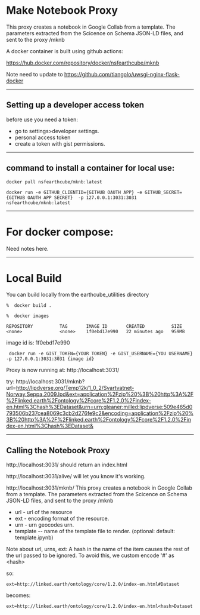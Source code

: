 # Make Notebook Proxy
This proxy creates a notebook in Google Collab from a template. The parameters extracted from the Scicence on Schema JSON-LD files, and sent to the proxy
/mknb

A docker container is built using github actions:

https://hub.docker.com/repository/docker/nsfearthcube/mknb

Note need to update to https://github.com/tiangolo/uwsgi-nginx-flask-docker

---
## Setting up a developer access token
before use you need a token:
* go to settings>developer settings.
* personal access token
* create a token with gist permissions.

---
## command to install a container for local use:
```
docker pull nsfearthcube/mknb:latest

docker run -e GITHUB_CLIENTID={GITHUB OAUTH APP} -e GITHUB_SECRET={GITHUB OAUTH APP SECRET}  -p 127.0.0.1:3031:3031 nsfearthcube/mknb:latest
```


---
# For docker compose:
Need notes here.

--- 
# Local Build
You can build locally from the earthcube_utilities directory

```%  docker build .``` 

```%  docker images``` 
```% docker images
REPOSITORY          TAG       IMAGE ID       CREATED          SIZE
<none>              <none>    1f0ebd17e990   22 minutes ago   959MB
``` 
image id is: 1f0ebd17e990

``` docker run -e GIST_TOKEN={YOUR TOKEN} -e GIST_USERNAME={YOU USERNAME}  -p 127.0.0.1:3031:3031 {image id}``` 

Proxy is now running at:
 http://localhost:3031/

try:
http://localhost:3031/mknb?url=http://lipdverse.org/Temp12k/1_0_2/Svartvatnet-Norway.Seppa.2009.lpd&ext=application%2Fzip%20%3B%20http%3A%2F%2Flinked.earth%2Fontology%2Fcore%2F1.2.0%2Findex-en.html%3Chash%3EDataset&urn=urn:gleaner:milled:lipdverse:509e465d0793506b237cea8069c3cb2d276fe9c2&encoding=application%2Fzip%20%3B%20http%3A%2F%2Flinked.earth%2Fontology%2Fcore%2F1.2.0%2Findex-en.html%3Chash%3EDataset&

---
## Calling the Notebook Proxy

 http://localhost:3031/ should return an index.html

 http://localhost:3031/alive/ will let you know it's working.

http://localhost:3031/mknb/
This proxy creates a notebook in Google Collab from a template. The parameters extracted from the Scicence on Schema JSON-LD files, and sent to the proxy
/mknb
* url - url of the resource
* ext - encoding format of the resource.
* urn - urn geocodes urn. 
* template -- name of the template file to render. (optional: default: template.ipynb)

Note about url, urns, ext:
A hash in the name of the item causes the rest of the url passed to be ignored.
To avoid this, we custom encode '#' as &lt;hash&gt;

so:

`ext=http://linked.earth/ontology/core/1.2.0/index-en.html#Dataset`

becomes:

`ext=http://linked.earth/ontology/core/1.2.0/index-en.html<hash>Dataset`









